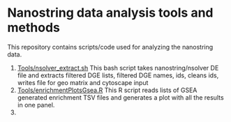 # Nanostring data analysis tools and methods
This repository contains scripts/code used for analyzing the nanostring data.
1. [Tools/nsolver_extract.sh](Tools/nsolver_extract.sh) This bash script takes nanostring/nsolver DE file and extracts filtered DGE lists, filtered DGE names, ids, cleans ids, writes file for geo matrix and cytoscape input
2. [Tools/enrichmentPlotsGsea.R](Tools/enrichmentPlotsGsea.R) This R script reads lists of GSEA generated enrichment TSV files and generates a plot with all the results in one panel.
3. 

